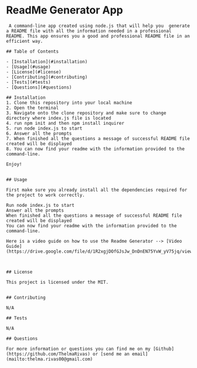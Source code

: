 # ReadMe Generator App
    
     A command-line app created using node.js that will help you  generate a README file with all the information needed in a professional README. This app ensures you a good and professional README file in an efficient way.     
    
    ## Table of Contents
    
    - [Installation](#installation)
    - [Usage](#usage)
    - [License](#license)
    - [Contributing](#contributing)
    - [Tests](#tests)
    - [Questions](#questions)
    
    ## Installation
    1. Clone this repository into your local machine
    2. Open the terminal
    3. Navigate onto the clone repository and make sure to change directory where index.js file is located
    4. run npm init and then npm install inquirer 
    5. run node index.js to start
    6. Answer all the prompts 
    7. When finished all the questions a message of successful README file created will be displayed
    8. You can now find your readme with the information provided to the command-line.

    Enjoy!
      
    
    ## Usage
    
    First make sure you already install all the dependencies required for the project to work correctly.

    Run node index.js to start
    Answer all the prompts 
    When finished all the questions a message of successful README file created will be displayed
    You can now find your readme with the information provided to the command-line.

    Here is a video guide on how to use the Readme Generator --> [Video Guide](https://drive.google.com/file/d/1R2xgjDOfGJsJw_DnDnEN75YvW_yV75jq/view)

    

    ## License
    
    This project is licensed under the MIT.
    

    ## Contributing
    
    N/A
    
    ## Tests
    
    N/A
    
    ## Questions
    
    For more information or questions you can find me on my [Github](https://github.com/ThelmaRivas) or [send me an email](mailto:thelma.rivas00@gmail.com)

    
